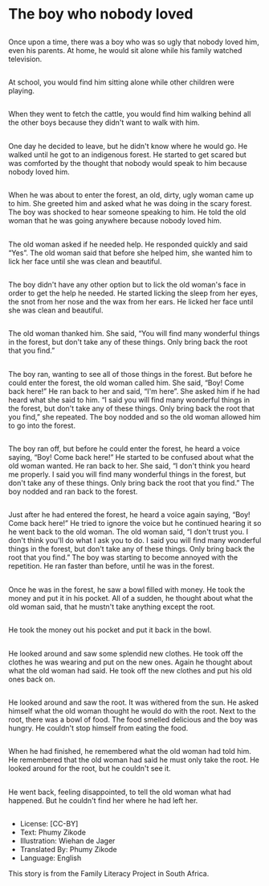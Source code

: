 # The boy who nobody loved

##
Once upon a time, there was a boy
who was so ugly that nobody loved
him, even his parents.
At home, he would sit alone while
his family watched television.

##
At school, you would find him sitting
alone while other children were
playing.

##
When they went to fetch the cattle,
you would find him walking behind
all the other boys because they
didn't want to walk with him.

##
One day he decided to leave, but he
didn't know where he would go. He
walked until he got to an indigenous
forest. He started to get scared but
was comforted by the thought that
nobody would speak to him
because nobody loved him.

##
When he was about to enter the
forest, an old, dirty, ugly woman
came up to him. She greeted him
and asked what he was doing in the
scary forest. The boy was shocked
to hear someone speaking to him.
He told the old woman that he was
going anywhere because nobody
loved him.

##
The old woman asked if he needed
help. He responded quickly and said
“Yes”. The old woman said that
before she helped him, she wanted
him to lick her face until she was
clean and beautiful.

##
The boy didn't have any other
option but to lick the old woman's
face in order to get the help he
needed. He started licking the sleep
from her eyes, the snot from her
nose and the wax from her ears. He
licked her face until she was clean
and beautiful.

##
The old woman thanked him. She
said, “You will find many wonderful
things in the forest, but don't take
any of these things. Only bring back
the root that you find.”

##
The boy ran, wanting to see all of
those things in the forest. But
before he could enter the forest, the
old woman called him. She said,
“Boy! Come back here!” He ran
back to her and said, “I'm here”.
She asked him if he had heard what
she said to him. “I said you will find
many wonderful things in the forest,
but don't take any of these things.
Only bring back the root that you
find,” she repeated. The boy
nodded and so the old woman
allowed him to go into the forest.

##
The boy ran off, but before he could
enter the forest, he heard a voice
saying, “Boy! Come back here!” He
started to be confused about what
the old woman wanted. He ran back
to her. She said, “I don't think you
heard me properly. I said you will
find many wonderful things in the
forest, but don't take any of these
things. Only bring back the root that
you find.” The boy nodded and ran
back to the forest.

##
Just after he had entered the forest,
he heard a voice again saying,
“Boy! Come back here!” He tried to
ignore the voice but he continued
hearing it so he went back to the
old woman. The old woman said, “I
don't trust you. I don't think you'll
do what I ask you to do. I said you
will find many wonderful things in
the forest, but don't take any of
these things. Only bring back the
root that you find.” The boy was
starting to become annoyed with
the repetition. He ran faster than
before, until he was in the forest.

##
Once he was in the forest, he saw a
bowl filled with money. He took the
money and put it in his pocket. All
of a sudden, he thought about what
the old woman said, that he mustn't
take anything except the root.

##
He took the money out his pocket and put it back in the bowl.

##
He looked around and saw some
splendid new clothes. He took off
the clothes he was wearing and put
on the new ones. Again he thought
about what the old woman had
said. He took off the new clothes
and put his old ones back on.

##
He looked around and saw the root.
It was withered from the sun. He
asked himself what the old woman
thought he would do with the root.
Next to the root, there was a bowl
of food. The food smelled delicious
and the boy was hungry. He
couldn't stop himself from eating
the food.

##
When he had finished, he
remembered what the old woman
had told him. He remembered that
the old woman had said he must
only take the root. He looked
around for the root, but he couldn't
see it.

##
He went back, feeling disappointed,
to tell the old woman what had
happened. But he couldn't find her
where he had left her.

##
* License: [CC-BY]
* Text: Phumy Zikode
* Illustration: Wiehan de Jager
* Translated By: Phumy Zikode
* Language: English

This story is from the Family Literacy Project in South Africa.
